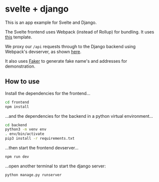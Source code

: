 # svelte + django

This is an app example for Svelte and Django.

The Svelte frontend uses Webpack (instead of Rollup) for bundling. It uses [this](https://github.com/sveltejs/template-webpack) template.

We proxy our `/api` requests through to the Django backend using Webpack's devserver, as shown [here](https://webpack.js.org/configuration/dev-server/#devserverproxy).

It also uses [Faker](https://github.com/joke2k/faker) to generate fake name's and addresses for demonstration.

## How to use

Install the dependencies for the frontend...

```bash
cd frontend
npm install
```

...and the dependencies for the backend in a python virtual environment...

```bash
cd backend
python3 -m venv env
. env/bin/activate
pip3 install -r requirements.txt
```

...then start the frontend devserver...

```bash
npm run dev
```

...open another terminal to start the django server:

```bash
python manage.py runserver
```
